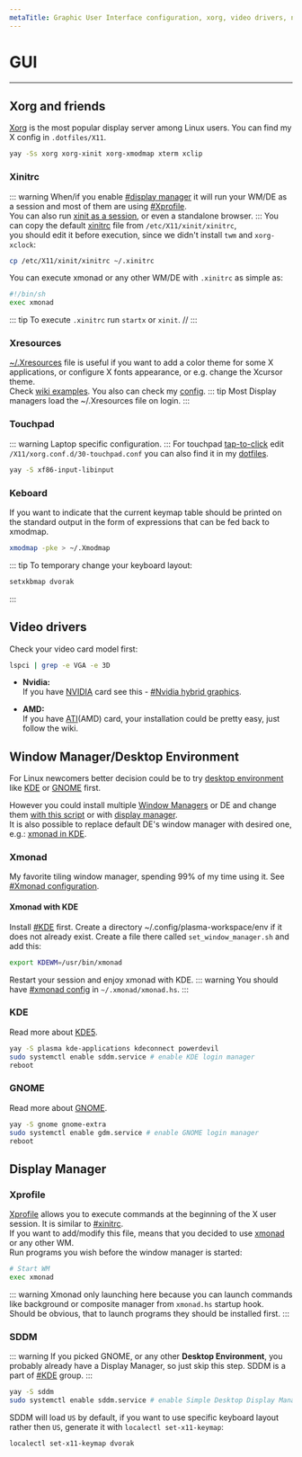 ```yaml
---
metaTitle: Graphic User Interface configuration, xorg, video drivers, nvidia archlinux configuration | ArchCheatSheet
---
```

# GUI
---

## Xorg and friends
<a id="xorg-and-friends"></a>

[Xorg](https://wiki.archlinux.org/index.php/Xorg#General) is the most popular display server among Linux users. You can find my X config in `.dotfiles/X11`.

```bash
yay -Ss xorg xorg-xinit xorg-xmodmap xterm xclip
```

### Xinitrc

::: warning
When/if you enable [#display manager](#display-manager) it will run your WM/DE as a session and most of them are using [#Xprofile](#xprofile).   
You can also run [xinit as a session](https://wiki.archlinux.org/index.php/Display_manager#Session_configuration), or even a standalone browser.
:::
You can copy the default [xinitrc](https://wiki.archlinux.org/index.php/Xinit#xinitrc) file from `/etc/X11/xinit/xinitrc`,   
you should edit it before execution, since we didn't install `twm` and `xorg-xclock`:
```bash
cp /etc/X11/xinit/xinitrc ~/.xinitrc
```
You can execute xmonad or any other WM/DE with `.xinitrc` as simple as:
```sh
#!/bin/sh
exec xmonad
```
::: tip
To execute `.xinitrc` run `startx` or `xinit`. //
:::

### Xresources

[~/.Xresources](https://wiki.archlinux.org/index.php/X_resources) file is useful if you want to add a color theme for some X applications, or configure X fonts appearance, or e.g. change the Xcursor theme.   
Check [wiki examples](https://wiki.archlinux.org/index.php/Color_output_in_console#Using_X_resources). You also can check my [config](https://github.com/nicholasglazer/dotfiles/blob/master/.Xresources).
::: tip
Most Display managers load the ~/.Xresources file on login.
:::

### Touchpad
<a id="touchpad"></a>
::: warning
Laptop specific configuration.
:::
For touchpad [tap-to-click](https://wiki.archlinux.org/index.php/Libinput#Via_Xorg_configuration_file) edit `/X11/xorg.conf.d/30-touchpad.conf` you can also find it in my [dotfiles](https://github.com/NicholasGlazer/dotfiles).

```sh
yay -S xf86-input-libinput
```
### Keboard
<a id="keyboard"></a>
If you want to indicate that the current keymap table should be printed on the standard output in the form of expressions that can be fed back to xmodmap.   
```sh
xmodmap -pke > ~/.Xmodmap
```
::: tip
To temporary change your keyboard layout:
```sh
setxkbmap dvorak
```
:::

## Video drivers
<a id="video-drivers"></a>
Check your video card model first: 
```sh
lspci | grep -e VGA -e 3D
```
- **Nvidia:**   
If you have [NVIDIA](https://wiki.archlinux.org/index.php/NVIDIA) card see this - [#Nvidia hybrid graphics](laptop-specific.html#nvidia-hybrid-graphics).

- **AMD:**   
If you have [ATI](https://wiki.archlinux.org/index.php/ATI)(AMD) card, your installation could be pretty easy, just follow the wiki.

## Window Manager/Desktop Environment
<a id="window-manager-desktop-environment"></a>
For Linux newcomers better decision could be to try [desktop environment](https://wiki.archlinux.org/index.php/Desktop_environment) like [KDE](https://wiki.archlinux.org/index.php/KDE) or [GNOME](https://wiki.archlinux.org/index.php/GNOME) first.   

However you could install multiple [Window Managers](https://wiki.archlinux.org/index.php/Desktop_environment) or DE and change them [with this script](https://wiki.archlinux.org/index.php/Xinit#Switching_between_desktop_environments/window_managers) or with [display manager](#display_manager).   
It is also possible to replace default DE's window manager with desired one, e.g.: [xmonad in KDE](https://wiki.haskell.org/Xmonad/Using_xmonad_in_KDE).   

### Xmonad
My favorite tiling window manager, spending 99% of my time using it.
See [#Xmonad configuration](xmonad-configuration.md#xmonad_configuration).
#### Xmonad with KDE

Install [#KDE](#kde) first.
Create a directory ~/.config/plasma-workspace/env if it does not already exist. Create a file there called `set_window_manager.sh` and add this:
```sh
export KDEWM=/usr/bin/xmonad
```
Restart your session and enjoy xmonad with KDE.
::: warning
You should have [#xmonad config](#xmonad_configuration) in `~/.xmonad/xmonad.hs`.
:::

### KDE
<a id="kde"></a>
Read more about [KDE5](https://wiki.archlinux.org/index.php/KDE).
```sh
yay -S plasma kde-applications kdeconnect powerdevil
sudo systemctl enable sddm.service # enable KDE login manager
reboot
```
### GNOME
<a id="gnome"></a>
Read more about [GNOME](https://wiki.archlinux.org/index.php/GNOME).
```sh
yay -S gnome gnome-extra
sudo systemctl enable gdm.service # enable GNOME login manager
reboot
```

## Display Manager
<a id="display-manager"></a>
### Xprofile
<a id="xprofile"></a>
[Xprofile](https://wiki.archlinux.org/index.php/Xprofile) allows you to execute commands at the beginning of the X user session. It is similar to [#xinitrc](#xinitrc).   
If you want to add/modify this file, means that you decided to use [xmonad](#xmonad) or any other WM.   
Run programs you wish before the window manager is started:
```sh
# Start WM
exec xmonad
```
::: warning
Xmonad only launching here because you can launch commands like background or composite manager from `xmonad.hs` startup hook.  
Should be obvious, that to launch programs they should be installed first.
:::

### SDDM
<a id="sddm"></a>
::: warning
If you picked GNOME, or any other **Desktop Environment**, you probably already have a Display Manager, so just skip this step.
SDDM is a part of [#KDE](#kde) group.
:::
```sh
yay -S sddm
sudo systemctl enable sddm.service # enable Simple Desktop Display Manager
```
SDDM will load `US` by default, if you want to use specific keyboard layout rather then `US`, generate it with `localectl set-x11-keymap`:
```sh
localectl set-x11-keymap dvorak
```

